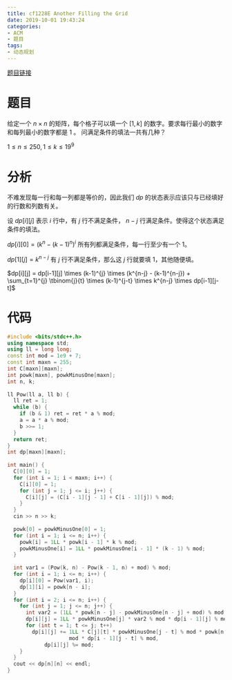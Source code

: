 ```yaml
---
title: cf1228E Another Filling the Grid
date: 2019-10-01 19:43:24
categories:
- ACM
- 题目
tags:
- 动态规划
---
```


[题目链接](https://codeforces.com/contest/1228/problem/E)

# 题目
给定一个 $n \times n$ 的矩阵，每个格子可以填一个 $[1,k]$ 的数字。要求每行最小的数字和每列最小的数字都是 $1$ 。 问满足条件的填法一共有几种？

$1 \leq n \leq 250, 1 \leq k \leq 19^9$

# 分析

不难发现每一行和每一列都是等价的，因此我们 $dp$ 的状态表示应该只与已经填好的行数和列数有关。

设 $dp[i][j]$ 表示 $i$ 行中，有 $j$ 行不满足条件， $n-j$ 行满足条件。使得这个状态满足条件的填法。

$dp[i][0] = (k^n - (k-1)^n)^i$ 所有列都满足条件，每一行至少有一个 $1$。

$dp[1][j] = k^{n-j}$  有 $j$ 行不满足条件，那么这 $j$ 行就要填 $1$，其他随便填。

$dp[i][j] = dp[i-1][j] \times (k-1)^{j} \times (k^{n-j} - (k-1)^{n-j}) + \sum_{t=1}^{j} \tbinom{j}{t} \times (k-1)^{j-t} \times k^{n-j} \times dp[i-1][j-t]$

# 代码

```cpp
#include <bits/stdc++.h>
using namespace std;
using ll = long long;
const int mod = 1e9 + 7;
const int maxn = 255;
int C[maxn][maxn];
int powk[maxn], powkMinusOne[maxn];
int n, k;
 
ll Pow(ll a, ll b) {
  ll ret = 1;
  while (b) {
    if (b & 1) ret = ret * a % mod;
    a = a * a % mod;
    b >>= 1;
  }
  return ret;
}
int dp[maxn][maxn];
 
int main() {
  C[0][0] = 1;
  for (int i = 1; i < maxn; i++) {
    C[i][0] = 1;
    for (int j = 1; j <= i; j++) {
      C[i][j] = (C[i - 1][j - 1] + C[i - 1][j]) % mod;
    }
  }
  cin >> n >> k;
 
  powk[0] = powkMinusOne[0] = 1;
  for (int i = 1; i <= n; i++) {
    powk[i] = 1LL * powk[i - 1] * k % mod;
    powkMinusOne[i] = 1LL * powkMinusOne[i - 1] * (k - 1) % mod;
  }
 
  int var1 = (Pow(k, n) - Pow(k - 1, n) + mod) % mod;
  for (int i = 1; i <= n; i++) {
    dp[i][0] = Pow(var1, i);
    dp[1][i] = powk[n - i];
  }
  for (int i = 2; i <= n; i++) {
    for (int j = 1; j <= n; j++) {
      int var2 = (1LL * powk[n - j] - powkMinusOne[n - j] + mod) % mod;
      dp[i][j] = 1LL * powkMinusOne[j] * var2 % mod * dp[i - 1][j] % mod;
      for (int t = 1; t <= j; t++)
        dp[i][j] += 1LL * C[j][t] * powkMinusOne[j - t] % mod * powk[n - j] %
                    mod * dp[i - 1][j - t] % mod,
            dp[i][j] %= mod;
    }
  }
  cout << dp[n][n] << endl;
}
```